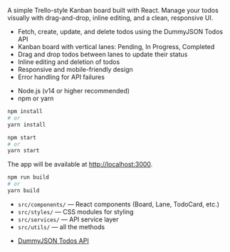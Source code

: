 <!-- Kanban Task Board -->

A simple Trello-style Kanban board built with React. Manage your todos visually with drag-and-drop, inline editing, and a clean, responsive UI.

<!-- Features -->
- Fetch, create, update, and delete todos using the DummyJSON Todos API
- Kanban board with vertical lanes: Pending, In Progress, Completed
- Drag and drop todos between lanes to update their status
- Inline editing and deletion of todos
- Responsive and mobile-friendly design
- Error handling for API failures

<!-- Getting Started -->

<!-- Prerequisites -->
- Node.js (v14 or higher recommended)
- npm or yarn

<!-- Installation -->
```bash
npm install
# or
yarn install
```

<!-- Running Locally -->
```bash
npm start
# or
yarn start
```

The app will be available at [http://localhost:3000](http://localhost:3000).

<!-- Building for Production -->
```bash
npm run build
# or
yarn build
```


<!-- Project Structure -->
- `src/components/` — React components (Board, Lane, TodoCard, etc.)
- `src/styles/` — CSS modules for styling
- `src/services/` — API service layer
- `src/utils/` — all the methods 

<!-- API Reference -->
- [DummyJSON Todos API](https://dummyjson.com/docs/todos)

